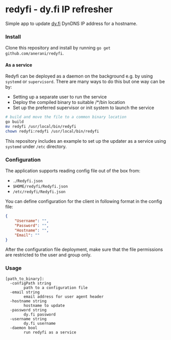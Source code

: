 # redyfi - dy.fi IP refresher

Simple app to update [dy.fi](https://www.dy.fi) DynDNS IP address for a hostname.

### Install

Clone this repository and install by running ```go get github.com/anerani/redyfi```.

#### As a service

Redyfi can be deployed as a daemon on the background e.g. by using ```systemd``` or ```supervisord```. There are many ways to do this but one way can be by:

* Setting up a separate user to run the service
* Deploy the compiled binary to suitable /*/bin location
* Set up the preferred supervisor or init system to launch the service

```bash
# build and move the file to a common binary location
go build
mv redyfi /usr/local/bin/redyfi
chown redyfi:redyfi /usr/local/bin/redyfi
```

This repository includes an example to set up the updater as a service using ```systemd``` under ```/etc``` directory.

### Configuration

The application supports reading config file out of the box from:
* ```./Redyfi.json```
* ```$HOME/redyfi/Redyfi.json```
* ```/etc/redyfi/Redyfi.json```

You can define configuration for the client in following format in the config file:

```json
{
    "Username": "",
    "Password": "",
    "Hostname": "",
    "Email": ""
}
```

After the configuration file deployment, make sure that the file permissions are restricted to the user and group only.

### Usage

```
[path_to_binary]:
  -configPath string
        path to a configuration file
  -email string
        email address for user agent header
  -hostname string
        hostname to update
  -password string
        dy.fi password
  -username string
        dy.fi username
  -daemon bool
        run redyfi as a service
```
